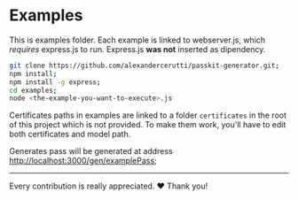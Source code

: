 # Examples

This is examples folder. Each example is linked to webserver.js, which *requires* express.js to run.
Express.js **was not** inserted as dipendency.

```sh
git clone https://github.com/alexandercerutti/passkit-generator.git;
npm install;
npm install -g express;
cd examples;
node <the-example-you-want-to-execute>.js
```

Certificates paths in examples are linked to a folder `certificates` in the root of this project which is not provided.
To make them work, you'll have to edit both certificates and model path.

Generates pass will be generated at address [http://localhost:3000/gen/examplePass](http://localhost:3000/gen/examplePass);
___

Every contribution is really appreciated. ❤️ Thank you!

